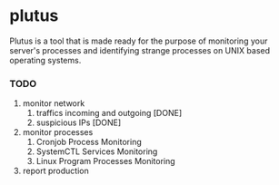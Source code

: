 # plutus
Plutus is a tool that is made ready for the purpose of monitoring your server's processes and identifying strange processes on UNIX based operating systems.     

### TODO
1. monitor network
    1. traffics incoming and outgoing [DONE]
    2. suspicious IPs [DONE]
2. monitor processes
   1. Cronjob Process Monitoring
   2. SystemCTL Services Monitoring
   3. Linux Program Processes Monitoring
3. report production